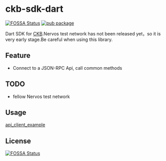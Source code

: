 # ckb-sdk-dart

[![FOSSA Status](https://app.fossa.io/api/projects/git%2Bgithub.com%2FCKBalance%2Fckb-sdk-dart.svg?type=shield)](https://app.fossa.io/projects/git%2Bgithub.com%2FCKBalance%2Fckb-sdk-dart?ref=badge_shield)
[![pub package](https://img.shields.io/pub/v/ckb_sdk.svg)](https://pub.dartlang.org/packages/ckb_sdk)

Dart SDK for [CKB](https://github.com/nervosnetwork/ckb).Nervos test network has not been released yet，so it is very early stage.Be careful when using this library.

## Feature

- Connect to a JSON-RPC Api, call common methods

## TODO

- fellow Nervos test network

## Usage

[api_client_example](https://github.com/BaojunCZ/ckb-sdk-dart/blob/master/example/api_client_example.dart)

## License

[![FOSSA Status](https://app.fossa.io/api/projects/git%2Bgithub.com%2FCKBalance%2Fckb-sdk-dart.svg?type=large)](https://app.fossa.io/projects/git%2Bgithub.com%2FCKBalance%2Fckb-sdk-dart?ref=badge_large)
